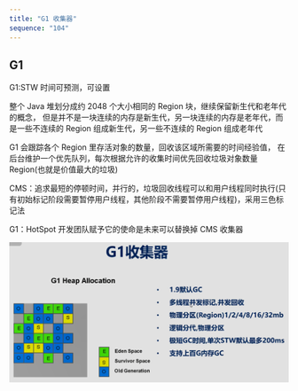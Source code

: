 ```yaml
---
title: "G1 收集器"
sequence: "104"
---
```


## G1

G1:STW 时间可预测，可设置

整个 Java 堆划分成约 2048 个大小相同的 Region 块，继续保留新生代和老年代的概念，
但是并不是一块连续的内存是新生代，另一块连续的内存是老年代，而是一些不连续的 Region 组成新生代，另一些不连续的 Region 组成老年代

G1 会跟踪各个 Region 里存活对象的数量，回收该区域所需要的时间经验值，
在后台维护一个优先队列，每次根据允许的收集时间优先回收垃圾对象数量 Region(也就是价值最大的垃圾)

CMS：追求最短的停顿时间，并行的，垃圾回收线程可以和用户线程同时执行(只有初始标记阶段需要暂停用户线程，其他阶段不需要暂停用户线程)，采用三色标记法

G1：HotSpot 开发团队赋予它的使命是未来可以替换掉 CMS 收集器


![](/assets/images/java/jvm/jvm-gc-g1.png)
